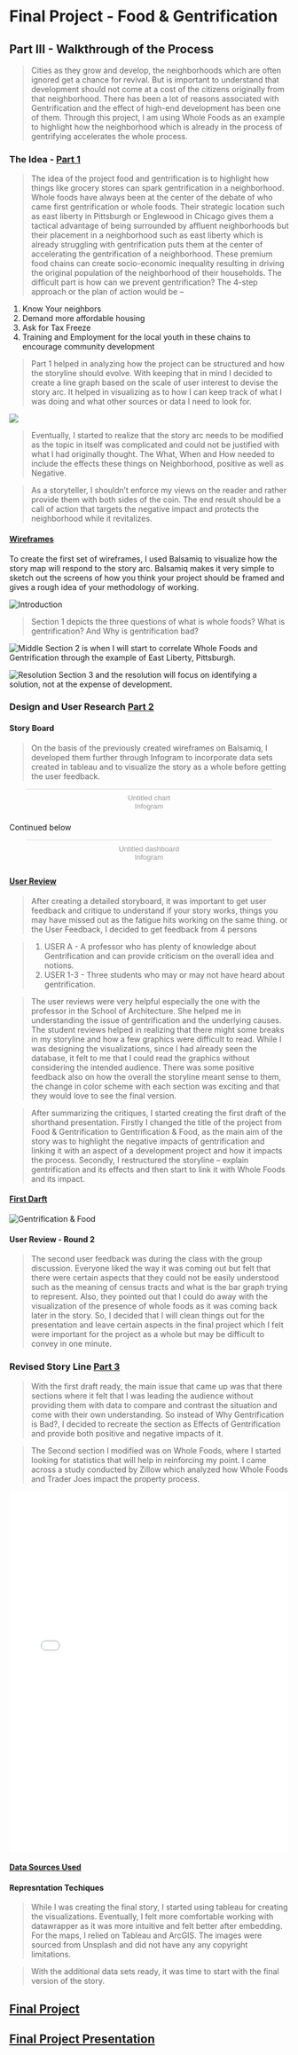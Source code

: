 # Final Project - **Food & Gentrification**
## Part III - Walkthrough of the Process

> Cities as they grow and develop, the neighborhoods which are often ignored get a chance for revival. But is important to understand that development should not come at a cost of the citizens originally from that neighborhood. There has been a lot of reasons associated with Gentrification and the effect of high-end development has been one of them. Through this project, I am using Whole Foods as an example to highlight how the neighborhood which is already in the process of gentrifying accelerates the whole process. 

### The Idea - [Part 1](FinalProject_Jayesh.md)

> The idea of the project food and gentrification is to highlight how things like grocery stores can spark gentrification in a neighborhood. Whole foods have always been at the center of the debate of who came first gentrification or whole foods. Their strategic location such as east liberty in Pittsburgh or Englewood in Chicago gives them a tactical advantage of being surrounded by affluent neighborhoods but their placement in a neighborhood such as east liberty which is already struggling with gentrification puts them at the center of accelerating the gentrification of a neighborhood. These premium food chains can create socio-economic inequality resulting in driving the original population of the neighborhood of their households.
The difficult part is how can we prevent gentrification? The 4-step approach or the plan of action would be –
1.	Know Your neighbors
2.	Demand more affordable housing
3.	Ask for Tax Freeze
4.	Training and Employment for the local youth in these chains to encourage community development


> Part 1 helped in analyzing how the project can be structured and how the storyline should evolve. With keeping that in mind I decided to create a line graph based on the scale of user interest to devise the story arc. It helped in visualizing as to how I can keep track of what I was doing and what other sources or data I need to look for. 

<div class='tableauPlaceholder' id='viz1581275187907' style='position: relative'><noscript><a href='#'><img alt=' ' src='https:&#47;&#47;public.tableau.com&#47;static&#47;images&#47;9T&#47;9TK3QSF3Q&#47;1_rss.png' style='border: none' /></a></noscript><object class='tableauViz'  style='display:none;'><param name='host_url' value='https%3A%2F%2Fpublic.tableau.com%2F' /> <param name='embed_code_version' value='3' /> <param name='path' value='shared&#47;9TK3QSF3Q' /> <param name='toolbar' value='yes' /><param name='static_image' value='https:&#47;&#47;public.tableau.com&#47;static&#47;images&#47;9T&#47;9TK3QSF3Q&#47;1.png' /> <param name='animate_transition' value='yes' /><param name='display_static_image' value='yes' /><param name='display_spinner' value='yes' /><param name='display_overlay' value='yes' /><param name='display_count' value='yes' /><param name='filter' value='publish=yes' /></object></div>                
<script type='text/javascript'>                    
  var divElement = document.getElementById('viz1581275187907');                    
  var vizElement = divElement.getElementsByTagName('object')[0];                    
  if ( divElement.offsetWidth > 800 ) { vizElement.style.width='1366px';vizElement.style.height='795px';} else if ( divElement.offsetWidth > 500 ) { vizElement.style.width='1366px';vizElement.style.height='795px';} else { vizElement.style.width='100%';vizElement.style.height='727px';}                     
  var scriptElement = document.createElement('script');                    
  scriptElement.src = 'https://public.tableau.com/javascripts/api/viz_v1.js';                    vizElement.parentNode.insertBefore(scriptElement, vizElement);                
</script>


> Eventually, I started to realize that the story arc needs to be modified as the topic in itself was complicated and could not be justified with what I had originally thought. The What, When and How needed to include the effects these things on Neighborhood, positive as well as Negative. 

> As a storyteller, I shouldn’t enforce my views on the reader and rather provide them with both sides of the coin. The end result should be a call of action that targets the negative impact and protects the neighborhood while it revitalizes.

#### [Wireframes](FinalProject_Jayesh.md#initial-sketches)

To create the first set of wireframes, I used Balsamiq to visualize how the story map will respond to the story arc. Balsamiq makes it very simple to sketch out the screens of how you think your project should be framed and gives a rough idea of your methodology of working. 

![Introduction](part1.png)
> Section 1 depicts the three questions of what is whole foods? What is gentrification? And Why is gentrification bad?

![Middle](part2.png)
Section 2 is when I will start to correlate Whole Foods and Gentrification through the example of East Liberty, Pittsburgh. 

![Resolution](part3.png)
Section 3 and the resolution will focus on identifying a solution, not at the expense of development.

### Design and User Research [Part 2](FinalProject_2.md)

#### Story Board

> On the basis of the previously created wireframes on Balsamiq, I developed them further through Infogram to incorporate data sets created in tableau and to visualize the story as a whole before getting the user feedback.

<div class="infogram-embed" data-id="9f3badd1-62fd-4afb-83fa-d2587ac94ae5" data-type="interactive" data-title="Untitled chart"></div><script>!function(e,i,n,s){var t="InfogramEmbeds",d=e.getElementsByTagName("script")[0];if(window[t]&&window[t].initialized)window[t].process&&window[t].process();else if(!e.getElementById(n)){var o=e.createElement("script");o.async=1,o.id=n,o.src="https://e.infogram.com/js/dist/embed-loader-min.js",d.parentNode.insertBefore(o,d)}}(document,0,"infogram-async");</script><div style="padding:8px 0;font-family:Arial!important;font-size:13px!important;line-height:15px!important;text-align:center;border-top:1px solid #dadada;margin:0 30px"><a href="https://infogram.com/9f3badd1-62fd-4afb-83fa-d2587ac94ae5" style="color:#989898!important;text-decoration:none!important;" target="_blank">Untitled chart</a><br><a href="https://infogram.com" style="color:#989898!important;text-decoration:none!important;" target="_blank" rel="nofollow">Infogram</a></div>

Continued below

<div class="infogram-embed" data-id="13c46e15-8ac6-4677-b5d7-cb44040cc6dc" data-type="interactive" data-title="Untitled dashboard"></div><script>!function(e,i,n,s){var t="InfogramEmbeds",d=e.getElementsByTagName("script")[0];if(window[t]&&window[t].initialized)window[t].process&&window[t].process();else if(!e.getElementById(n)){var o=e.createElement("script");o.async=1,o.id=n,o.src="https://e.infogram.com/js/dist/embed-loader-min.js",d.parentNode.insertBefore(o,d)}}(document,0,"infogram-async");</script><div style="padding:8px 0;font-family:Arial!important;font-size:13px!important;line-height:15px!important;text-align:center;border-top:1px solid #dadada;margin:0 30px"><a href="https://infogram.com/13c46e15-8ac6-4677-b5d7-cb44040cc6dc" style="color:#989898!important;text-decoration:none!important;" target="_blank">Untitled dashboard</a><br><a href="https://infogram.com" style="color:#989898!important;text-decoration:none!important;" target="_blank" rel="nofollow">Infogram</a></div>

#### [User Review](FinalProject_2.md#user-feedback)

> After creating a detailed storyboard, it was important to get user feedback and critique to understand if your story works, things you may have missed out as the fatigue hits working on the same thing. or the User Feedback, I decided to get feedback from 4 persons 

> 1. USER A - A professor who has plenty of knowledge about Gentrification and can provide criticism on the overall idea and notions.
> 2. USER 1-3 - Three students who may or may not have heard about gentrification.

> The user reviews were very helpful especially the one with the professor in the School of Architecture. She helped me in understanding the issue of gentrification and the underlying causes. The student reviews helped in realizing that there might some breaks in my storyline and how a few graphics were difficult to read. While I was designing the visualizations, since I had already seen the database, it felt to me that I could read the graphics without considering the intended audience. There was some positive feedback also on how the overall the storyline meant sense to them, the change in color scheme with each section was exciting and that they would love to see the final version.

> After summarizing the critiques, I started creating the first draft of the shorthand presentation. Firstly I changed the title of the project from Food & Gentrification to Gentrification & Food, as the main aim of the story was to highlight the negative impacts of gentrification and linking it with an aspect of a development project and how it impacts the process. Secondly, I restructured the storyline – explain gentrification and its effects and then start to link it with Whole Foods and its impact.

#### [First Darft](https://carnegiemellon.shorthandstories.com/gentrification-and-food/index.html)
![Gentrification & Food](Gent.jpg)

#### User Review - Round 2

> The second user feedback was during the class with the group discussion. Everyone liked the way it was coming out but felt that there were certain aspects that they could not be easily understood such as the meaning of census tracts and what is the bar graph trying to represent. Also, they pointed out that I could do away with the visualization of the presence of whole foods as it was coming back later in the story. So, I decided that I will clean things out for the presentation and leave certain aspects in the final project which I felt were important for the project as a whole but may be difficult to convey in one minute.

### Revised Story Line [Part 3](FinalProject_3.md)

> With the first draft ready, the main issue that came up was that there sections where it felt that I was leading the audience without providing them with data to compare and contrast the situation and come with their own understanding. So instead of Why Gentrification is Bad?, I decided to recreate the section as Effects of Gentrification and provide both positive and negative impacts of it. 

> The Second section I modified was on Whole Foods, where I started looking for statistics that will help in reinforcing my point. I came across a study conducted by Zillow which analyzed how Whole Foods and Trader Joes impact the property process.

<iframe title="" aria-label="Interactive line chart" id="datawrapper-chart-TZ9mg" src="//datawrapper.dwcdn.net/TZ9mg/3/" scrolling="no" frameborder="0" style="width: 0; min-width: 100% !important; border: none;" height="650"></iframe><script type="text/javascript">!function(){"use strict";window.addEventListener("message",function(a){if(void 0!==a.data["datawrapper-height"])for(var e in a.data["datawrapper-height"]){var t=document.getElementById("datawrapper-chart-"+e)||document.querySelector("iframe[src*='"+e+"']");t&&(t.style.height=a.data["datawrapper-height"][e]+"px")}})}();
</script>

#### [Data Sources Used](FinalProject_Jayesh.md#data-sources)

#### Represntation Techiques 

> While I was creating the final story, I started using tableau for creating the visualizations. Eventually, I felt more comfortable working with datawrapper as it was more intuitive and felt better after embedding. For the maps, I relied on Tableau and ArcGIS. The images were sourced from Unsplash and did not have any any copyright limitations. 

> With the additional data sets ready, it was time to start with the final version of the story. 

## [Final Project](https://carnegiemellon.shorthandstories.com/gentrification---food/index.html)

## [Final Project Presentation](https://carnegiemellon.shorthandstories.com/gentrification---food--brief-/index.html)

